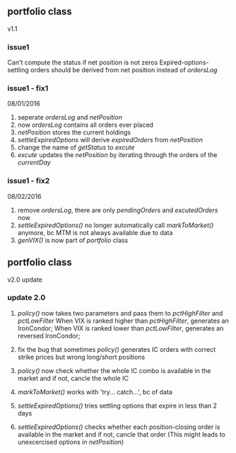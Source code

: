 ## portfolio class
v1.1
### issue1

Can't compute the status if net position is not zeros
Expired-options-settling orders should be derived from net position instead of _ordersLog_

### issue1 - fix1

08/01/2016

1. seperate _ordersLog_ and _netPosition_
2. now _ordersLog_ contains all orders ever placed
3. _netPosition_ stores the current holdings
4. _settleExpiredOptions_ will derive _expiredOrders_ from _netPosition_
5. change the name of _getStatus_ to _excute_
6. _excute_ updates the _netPosition_ by iterating through the orders of the _currentDay_

### issue1 - fix2

08/02/2016

1. remove _ordersLog_, there are only _pendingOrders_ and _excutedOrders_ now
2. _settleExpiredOptions()_ no longer automatically call _markToMarket()_ anymore, bc MTM is not always available due to data
3. _genVIX()_ is now part of _portfolio_ class

## portfolio class
v2.0 update
### update 2.0

1. _policy()_ now takes two parameters and pass them to _pctHighFilter_ and _pctLowFilter_
When VIX is ranked higher than _pctHighFilter_, generates an IronCondor;
When VIX is ranked lower than _pctLowFilter_, generates an reversed IronCondor;

2. fix the bug that sometimes _policy()_ generates IC orders with correct strike prices but wrong long/short positions
3. _policy()_ now check whether the whole IC combo is available in the market and if not, cancle the whole IC
4. _markToMarket()_ works with 'try... catch...', bc of data
5. _settleExpiredOptions()_ tries settling options that expire in less than 2 days
6. _settleExpiredOptions()_ checks whether each position-closing order is available in the market and if not, cancle that order
(This might leads to unexcercised options in _netPosition_)

